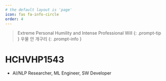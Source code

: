 ```yaml
---
# the default layout is 'page'
icon: fas fa-info-circle
order: 4
---
```


> Extreme Personal Humility and Intense Professional Will
{: .prompt-tip }
> 우물 안 개구리
{: .prompt-info }

# HCHVHP1543
* AI/NLP Researcher, ML Engineer, SW Developer
